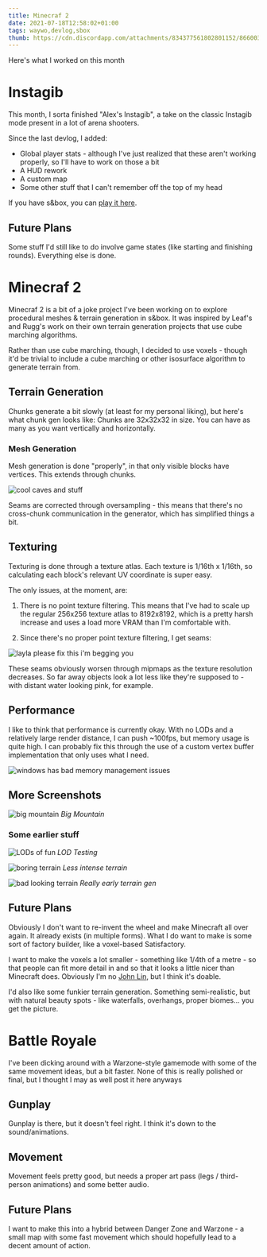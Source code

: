 ```yaml
---
title: Minecraf 2
date: 2021-07-18T12:58:02+01:00
tags: waywo,devlog,sbox
thumb: https://cdn.discordapp.com/attachments/834377561802801152/866003418363199538/unknown.png
---
```


Here's what I worked on this month

<!--more-->

# Instagib

This month, I sorta finished "Alex's Instagib", a take on the classic Instagib mode present in a lot of arena shooters.

Since the last devlog, I added:

- Global player stats - although I've just realized that these aren't working properly, so I'll have to work on those a bit
- A HUD rework
- A custom map
- Some other stuff that I can't remember off the top of my head

If you have s&box, you can [play it here](https://explorer.sboxed.com/assets/gamemode/alex.instagib).

## Future Plans

Some stuff I'd still like to do involve game states (like starting and finishing rounds). Everything else is done.

# Minecraf 2

Minecraf 2 is a bit of a joke project I've been working on to explore procedural meshes & terrain generation in s&box. It was
inspired by Leaf's and Rugg's work on their own terrain generation projects that use cube marching algorithms.

Rather than use cube marching, though, I decided to use voxels - though it'd be trivial to include a cube marching or other
isosurface algorithm to generate terrain from.

## Terrain Generation

Chunks generate a bit slowly (at least for my personal liking), but here's what chunk gen looks like:
<EmbedVideo src="https://cdn.discordapp.com/attachments/834377561802801152/865947954901024788/slightly_improved.mp4"></EmbedVideo>
Chunks are 32x32x32 in size. You can have as many as you want vertically and horizontally.

### Mesh Generation

Mesh generation is done "properly", in that only visible blocks have vertices. This extends through chunks.

![cool caves and stuff](https://cdn.discordapp.com/attachments/834377561802801152/866003976055029880/unknown.png)

Seams are corrected through oversampling - this means that there's no cross-chunk communication in the generator, which has
simplified things a bit.

## Texturing

Texturing is done through a texture atlas. Each texture is 1/16th x 1/16th, so calculating each block's relevant UV
coordinate is super easy.

The only issues, at the moment, are:

1. There is no point texture filtering. This means that I've had to scale up the regular 256x256 texture atlas to 8192x8192, which is a pretty harsh increase and uses a load more VRAM than I'm comfortable with.

2. Since there's no proper point texture filtering, I get seams:

![layla please fix this i'm begging you](https://cdn.discordapp.com/attachments/834377561802801152/865928471166320660/unknown.png)

These seams obviously worsen through mipmaps as the texture resolution decreases. So far away objects look a lot less like
they're supposed to - with distant water looking pink, for example.

## Performance

I like to think that performance is currently okay. With no LODs and a relatively large render distance, I can push ~100fps,
but memory usage is quite high. I can probably fix this through the use of a custom vertex buffer implementation that only
uses what I need.

![windows has bad memory management issues](https://cdn.discordapp.com/attachments/834377561802801152/866003767559716904/unknown.png)

## More Screenshots

![big mountain](https://cdn.discordapp.com/attachments/834377561802801152/866003418363199538/unknown.png)
*Big Mountain*

### Some earlier stuff

![LODs of fun](https://cdn.discordapp.com/attachments/834377561802801152/865227923548405790/unknown.png)
*LOD Testing*

![boring terrain](https://cdn.discordapp.com/attachments/834377561802801152/865928258808709150/unknown.png)
*Less intense terrain*

![bad looking terrain](https://cdn.discordapp.com/attachments/834377561802801152/865291284964048906/unknown.png)
*Really early terrain gen*

## Future Plans

Obviously I don't want to re-invent the wheel and make Minecraft all over again. It already exists (in multiple forms).
What I do want to make is some sort of factory builder, like a voxel-based Satisfactory.

I want to make the voxels a lot smaller - something like 1/4th of a metre - so that people can fit more detail in and so that
it looks a little nicer than Minecraft does. Obviously I'm no [John Lin](https://www.youtube.com/watch?v=8ptH79R53c0), but I
think it's doable.

I'd also like some funkier terrain generation. Something semi-realistic, but with natural beauty spots - like
waterfalls, overhangs, proper biomes... you get the picture.

# Battle Royale

I've been dicking around with a Warzone-style gamemode with some of the same movement ideas, but a bit faster. None of this
is really polished or final, but I thought I may as well post it here anyways

## Gunplay

Gunplay is there, but it doesn't feel right. I think it's down to the sound/animations.

<EmbedVideo src="https://cdn.discordapp.com/attachments/839155256964284459/866285694905090068/gunplay_first_pass.mp4"></EmbedVideo>

## Movement

Movement feels pretty good, but needs a proper art pass (legs / third-person animations) and some better audio.

<EmbedVideo src="https://cdn.discordapp.com/attachments/839155256964284459/866286489653215242/movement_first_pass.mp4"></EmbedVideo>

## Future Plans

I want to make this into a hybrid between Danger Zone and Warzone - a small map with some fast movement which should
hopefully lead to a decent amount of action.
